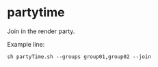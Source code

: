 # partytime
Join in the render party.

Example line:
```
sh partyTime.sh --groups group01,group02 --join
```


